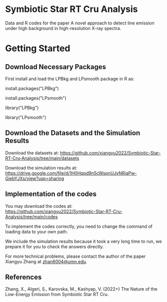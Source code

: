 # Symbiotic Star RT Cru Analysis

Data and R codes for the paper A novel approach to detect line emission under high background in high-resolution X-ray spectra. 


# Getting Started

## Download Necessary Packages

First install and load the LPBkg and LPsmooth package in R as:

install.packages("LPBkg")

install.packages("LPsmooth")

library("LPBkg")

library("LPsmooth")

## Download the Datasets and the Simulation Results

Download the datasets at: https://github.com/xiangyu2022/Symbiotic-Star-RT-Cru-Analysis/tree/main/datasets

Download the simulation results at: https://drive.google.com/file/d/1H0Hqpd9n5cWspnUJyNRiaPw-GjebYJXs/view?usp=sharing

## Implementation of the codes 

You may download the codes at: https://github.com/xiangyu2022/Symbiotic-Star-RT-Cru-Analysis/tree/main/codes 

To implement the codes correctly, you need to change the command of loading data to your own path. 

We include the simulation results because it took a very long time to run, we prepare it for you to check the answers directly. 

For more technical problems, please contact the author of the paper Xiangyu Zhang at zhan6004@umn.edu.


## References

Zhang, X., Algeri, S., Karovska, M., Kashyap, V. (2022+) The Nature of the Low-Energy Emission from Symbiotic Star RT Cru. 

